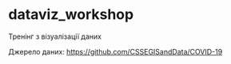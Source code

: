# dataviz_workshop
Тренінг з візуалізації даних


Джерело даних: https://github.com/CSSEGISandData/COVID-19
